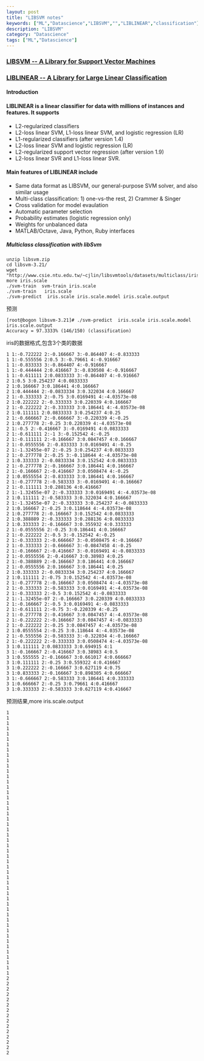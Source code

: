 ```yaml
---
layout: post
title: "LIBSVM notes"
keywords: ["ML","Datascience","LIBSVM","","LIBLINEAR","classification"]
description: "LIBSVM"
category: "Datascience"
tags: ["ML","Datascience"]
---
```

### [LIBSVM -- A Library for Support Vector Machines](http://www.csie.ntu.edu.tw/~cjlin/libsvm/index.html)


### [LIBLINEAR -- A Library for Large Linear Classification](http://www.csie.ntu.edu.tw/~cjlin/liblinear/)

#### Introduction

#### LIBLINEAR is a linear classifier for data with millions of instances and features. It supports

* L2-regularized classifiers 
* L2-loss linear SVM, L1-loss linear SVM, and logistic regression (LR)
* L1-regularized classifiers (after version 1.4) 
* L2-loss linear SVM and logistic regression (LR)
* L2-regularized support vector regression (after version 1.9) 
* L2-loss linear SVR and L1-loss linear SVR.

#### Main features of LIBLINEAR include
* Same data format as LIBSVM, our general-purpose SVM solver, and also similar usage
* Multi-class classification: 1) one-vs-the rest, 2) Crammer & Singer
* Cross validation for model evaulation
* Automatic parameter selection
* Probability estimates (logistic regression only)
* Weights for unbalanced data
* MATLAB/Octave, Java, Python, Ruby interfaces

##### Multiclass classification with libSvm

```
unzip libsvm.zip 
cd libsvm-3.21/
wget "http://www.csie.ntu.edu.tw/~cjlin/libsvmtools/datasets/multiclass/iris.scale"
more iris.scale 
./svm-train  svm-train iris.scale 
./svm-train   iris.scale 
./svm-predict  iris.scale iris.scale.model iris.scale.output 
```
预测
```
[root@bogon libsvm-3.21]# ./svm-predict  iris.scale iris.scale.model iris.scale.output 
Accuracy = 97.3333% (146/150) (classification)
```
iris的数据格式,包含3个类的数据
```
1 1:-0.722222 2:-0.166667 3:-0.864407 4:-0.833333 
1 1:-0.555556 2:0.5 3:-0.79661 4:-0.916667 
1 1:-0.833333 3:-0.864407 4:-0.916667 
1 1:-0.444444 2:0.416667 3:-0.830508 4:-0.916667 
1 1:-0.611111 2:0.0833333 3:-0.864407 4:-0.916667 
2 1:0.5 3:0.254237 4:0.0833333 
2 1:0.166667 3:0.186441 4:0.166667 
2 1:0.444444 2:-0.0833334 3:0.322034 4:0.166667 
2 1:-0.333333 2:-0.75 3:0.0169491 4:-4.03573e-08 
2 1:0.222222 2:-0.333333 3:0.220339 4:0.166667 
2 1:-0.222222 2:-0.333333 3:0.186441 4:-4.03573e-08 
2 1:0.111111 2:0.0833333 3:0.254237 4:0.25 
2 1:-0.666667 2:-0.666667 3:-0.220339 4:-0.25 
2 1:0.277778 2:-0.25 3:0.220339 4:-4.03573e-08 
2 1:-0.5 2:-0.416667 3:-0.0169491 4:0.0833333 
2 1:-0.611111 2:-1 3:-0.152542 4:-0.25 
2 1:-0.111111 2:-0.166667 3:0.0847457 4:0.166667 
2 1:-0.0555556 2:-0.833333 3:0.0169491 4:-0.25 
2 1:-1.32455e-07 2:-0.25 3:0.254237 4:0.0833333 
2 1:-0.277778 2:-0.25 3:-0.118644 4:-4.03573e-08 
2 1:0.333333 2:-0.0833334 3:0.152542 4:0.0833333 
2 1:-0.277778 2:-0.166667 3:0.186441 4:0.166667 
2 1:-0.166667 2:-0.416667 3:0.0508474 4:-0.25 
2 1:0.0555554 2:-0.833333 3:0.186441 4:0.166667 
2 1:-0.277778 2:-0.583333 3:-0.0169491 4:-0.166667 
2 1:-0.111111 3:0.288136 4:0.416667 
2 1:-1.32455e-07 2:-0.333333 3:0.0169491 4:-4.03573e-08 
2 1:0.111111 2:-0.583333 3:0.322034 4:0.166667 
2 1:-1.32455e-07 2:-0.333333 3:0.254237 4:-0.0833333 
2 1:0.166667 2:-0.25 3:0.118644 4:-4.03573e-08 
2 1:0.277778 2:-0.166667 3:0.152542 4:0.0833333 
2 1:0.388889 2:-0.333333 3:0.288136 4:0.0833333 
2 1:0.333333 2:-0.166667 3:0.355932 4:0.333333 
2 1:-0.0555556 2:-0.25 3:0.186441 4:0.166667 
2 1:-0.222222 2:-0.5 3:-0.152542 4:-0.25 
2 1:-0.333333 2:-0.666667 3:-0.0508475 4:-0.166667 
2 1:-0.333333 2:-0.666667 3:-0.0847458 4:-0.25 
2 1:-0.166667 2:-0.416667 3:-0.0169491 4:-0.0833333 
2 1:-0.0555556 2:-0.416667 3:0.38983 4:0.25 
2 1:-0.388889 2:-0.166667 3:0.186441 4:0.166667 
2 1:-0.0555556 2:0.166667 3:0.186441 4:0.25 
2 1:0.333333 2:-0.0833334 3:0.254237 4:0.166667 
2 1:0.111111 2:-0.75 3:0.152542 4:-4.03573e-08 
2 1:-0.277778 2:-0.166667 3:0.0508474 4:-4.03573e-08 
2 1:-0.333333 2:-0.583333 3:0.0169491 4:-4.03573e-08 
2 1:-0.333333 2:-0.5 3:0.152542 4:-0.0833333 
2 1:-1.32455e-07 2:-0.166667 3:0.220339 4:0.0833333 
2 1:-0.166667 2:-0.5 3:0.0169491 4:-0.0833333 
2 1:-0.611111 2:-0.75 3:-0.220339 4:-0.25 
2 1:-0.277778 2:-0.416667 3:0.0847457 4:-4.03573e-08 
2 1:-0.222222 2:-0.166667 3:0.0847457 4:-0.0833333 
2 1:-0.222222 2:-0.25 3:0.0847457 4:-4.03573e-08 
2 1:0.0555554 2:-0.25 3:0.118644 4:-4.03573e-08 
2 1:-0.555556 2:-0.583333 3:-0.322034 4:-0.166667 
2 1:-0.222222 2:-0.333333 3:0.0508474 4:-4.03573e-08 
3 1:0.111111 2:0.0833333 3:0.694915 4:1 
3 1:-0.166667 2:-0.416667 3:0.38983 4:0.5 
3 1:0.555555 2:-0.166667 3:0.661017 4:0.666667 
3 1:0.111111 2:-0.25 3:0.559322 4:0.416667 
3 1:0.222222 2:-0.166667 3:0.627119 4:0.75 
3 1:0.833333 2:-0.166667 3:0.898305 4:0.666667 
3 1:-0.666667 2:-0.583333 3:0.186441 4:0.333333 
3 1:0.666667 2:-0.25 3:0.79661 4:0.416667 
3 1:0.333333 2:-0.583333 3:0.627119 4:0.416667 
```
预测结果,more iris.scale.output 
```
1
1
1
1
1
1
1
1
1
1
1
1
1
1
1
1
1
1
1
1
1
1
1
1
1
1
1
1
1
1
1
1
1
1
1
1
1
1
1
1
1
1
1
1
1
1
1
1
1
1
2
2
2
2
2
2
2
2
2
2
2
2
2
2
2
```


